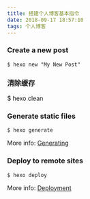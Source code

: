 ```yaml
---
title: 搭建个人博客基本指令
date: 2018-09-17 18:57:10
tags: 个人博客
---
```




### Create a new post

```
$ hexo new "My New Post"
```

### 清除缓存

$ hexo clean 

### Generate static files

```
$ hexo generate
```

More info: [Generating](https://hexo.io/docs/generating.html)

### Deploy to remote sites

```
$ hexo deploy
```

More info: [Deployment](https://hexo.io/docs/deployment.html)
